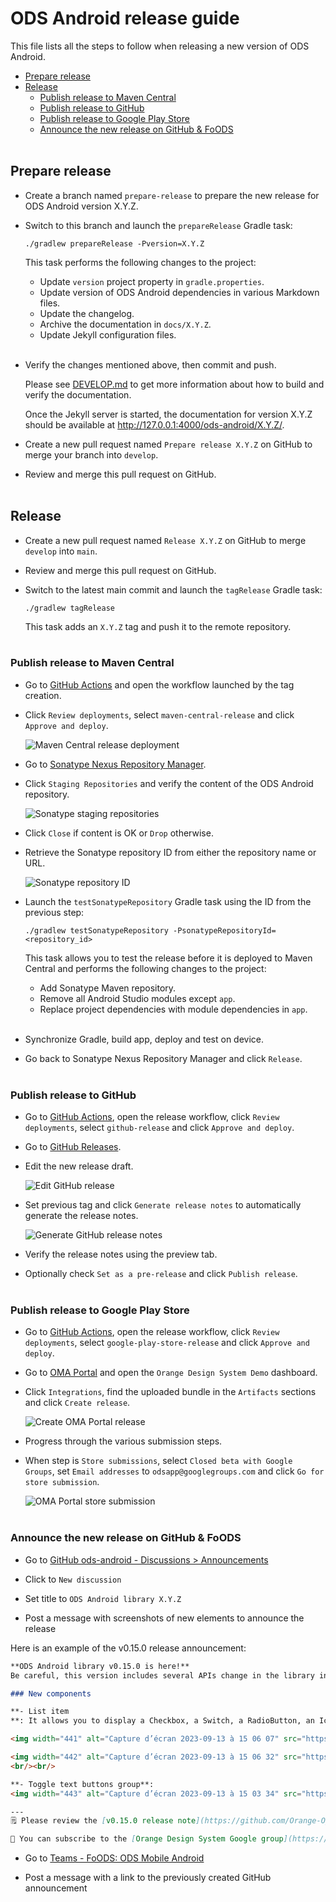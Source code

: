 # ODS Android release guide

This file lists all the steps to follow when releasing a new version of ODS Android.

- [Prepare release](#prepare-release)
- [Release](#release)
    * [Publish release to Maven Central](#publish-release-to-maven-central)
    * [Publish release to GitHub](#publish-release-to-github)
    * [Publish release to Google Play Store](#publish-release-to-google-play-store)
    * [Announce the new release on GitHub & FoODS](#announce-the-new-release-on-github--foods)<br /><br />

## Prepare release

- Create a branch named `prepare-release` to prepare the new release for ODS Android version X.Y.Z.

- Switch to this branch and launch the `prepareRelease` Gradle task:

    ```shell
    ./gradlew prepareRelease -Pversion=X.Y.Z
    ```

  This task performs the following changes to the project:

    - Update `version` project property in `gradle.properties`.
    - Update version of ODS Android dependencies in various Markdown files.
    - Update the changelog.
    - Archive the documentation in `docs/X.Y.Z`.
    - Update Jekyll configuration files.<br /><br />

- Verify the changes mentioned above, then commit and push.

  Please see [DEVELOP.md](../DEVELOP.md#documentation) to get more information about how to build and verify the documentation.

  Once the Jekyll server is started, the documentation for version X.Y.Z should be available at http://127.0.0.1:4000/ods-android/X.Y.Z/.

- Create a new pull request named `Prepare release X.Y.Z` on GitHub to merge your branch into `develop`.

- Review and merge this pull request on GitHub.<br /><br />

## Release

- Create a new pull request named `Release X.Y.Z` on GitHub to merge `develop` into `main`.

- Review and merge this pull request on GitHub.

- Switch to the latest main commit and launch the `tagRelease` Gradle task:

    ```shell
    ./gradlew tagRelease
    ```

  This task adds an `X.Y.Z` tag and push it to the remote repository.<br /><br />

### Publish release to Maven Central

- Go to [GitHub Actions](https://github.com/Orange-OpenSource/ods-android/actions) and open the workflow launched by the tag creation.

- Click `Review deployments`, select `maven-central-release` and click `Approve and deploy`.

  ![Maven Central release deployment](images/maven_central_release_01.png)

- Go to [Sonatype Nexus Repository Manager](https://oss.sonatype.org).

- Click `Staging Repositories` and verify the content of the ODS Android repository.

  ![Sonatype staging repositories](images/maven_central_release_02.png)

- Click `Close` if content is OK or `Drop` otherwise.

- Retrieve the Sonatype repository ID from either the repository name or URL.

  ![Sonatype repository ID](images/maven_central_release_03.png)

- Launch the `testSonatypeRepository` Gradle task using the ID from the previous step:

    ```shell
    ./gradlew testSonatypeRepository -PsonatypeRepositoryId=<repository_id>
    ```

  This task allows you to test the release before it is deployed to Maven Central and performs the following changes to the project:

    - Add Sonatype Maven repository.
    - Remove all Android Studio modules except `app`.
    - Replace project dependencies with module dependencies in `app`.<br /><br />

- Synchronize Gradle, build app, deploy and test on device.

- Go back to Sonatype Nexus Repository Manager and click `Release`.<br /><br />

### Publish release to GitHub

- Go to [GitHub Actions](https://github.com/Orange-OpenSource/ods-android/actions), open the release workflow, click `Review deployments`, select `github-release` and click `Approve and deploy`.

- Go to [GitHub Releases](https://github.com/Orange-OpenSource/ods-android/releases).

- Edit the new release draft.

  ![Edit GitHub release](images/github_release_01.png)

- Set previous tag and click `Generate release notes` to automatically generate the release notes.

  ![Generate GitHub release notes](images/github_release_02.png)

- Verify the release notes using the preview tab.

- Optionally check `Set as a pre-release` and click `Publish release`.<br /><br />

### Publish release to Google Play Store

- Go to [GitHub Actions](https://github.com/Orange-OpenSource/ods-android/actions), open the release workflow, click `Review deployments`, select `google-play-store-release` and click `Approve and deploy`.

- Go to [OMA Portal](https://oma-portal.orange.fr) and open the `Orange Design System Demo` dashboard.

- Click `Integrations`, find the uploaded bundle in the `Artifacts` sections and click `Create release`.

  ![Create OMA Portal release](images/google_play_store_release_01.png)

- Progress through the various submission steps.

- When step is `Store submissions`, select `Closed beta with Google Groups`, set `Email addresses` to `odsapp@googlegroups.com` and click `Go for store submission`.

  ![OMA Portal store submission](images/google_play_store_release_02.png)<br /><br />

### Announce the new release on GitHub & FoODS

- Go to [GitHub ods-android - Discussions > Announcements](https://github.com/Orange-OpenSource/ods-android/discussions/categories/announcements)

- Click to `New discussion`

- Set title to `ODS Android library X.Y.Z`

- Post a message with screenshots of new elements to announce the release

Here is an example of the v0.15.0 release announcement:

```markdown
**ODS Android library v0.15.0 is here!**
Be careful, this version includes several APIs change in the library in order to prepare the v1.0 release.

### New components

**- List item
**: It allows you to display a Checkbox, a Switch, a RadioButton, an Icon or a Caption text as trailing element. If this does not meet your needs, you can use another signature which accept any Composable as trailing.

<img width="441" alt="Capture d’écran 2023-09-13 à 15 06 07" src="https://github.com/Orange-OpenSource/ods-android/assets/17410558/7ff8f0e4-1dca-4f5b-9ce8-ee0b9f86cb1d">

<img width="442" alt="Capture d’écran 2023-09-13 à 15 06 32" src="https://github.com/Orange-OpenSource/ods-android/assets/17410558/17c6bed1-b565-4140-abf8-e1e7107cf59a">
<br/><br/>

**- Toggle text buttons group**:
<img width="443" alt="Capture d’écran 2023-09-13 à 15 03 34" src="https://github.com/Orange-OpenSource/ods-android/assets/17410558/95428f63-5ddd-457f-a9e7-c89d38d5e85f">

---
🗒️ Please review the [v0.15.0 release note](https://github.com/Orange-OpenSource/ods-android/releases/tag/0.15.0) for a complete list of changes since our previous release.

📱 You can subscribe to the [Orange Design System Google group](https://groups.google.com/g/odsapp) in order to be able to install the [Demo app](https://play.google.com/apps/testing/com.orange.ods.app).
```

- Go to [Teams - FoODS: ODS Mobile Android](https://teams.microsoft.com/l/channel/19%3a62efff7aca9f4865a841076b4a6c428f%40thread.tacv2/4-ODS%2520Mobile%2520Android?groupId=a9581e9e-6775-46f5-9e4a-3ce57096e6be&tenantId=90c7a20a-f34b-40bf-bc48-b9253b6f5d20)

- Post a message with a link to the previously created GitHub announcement
